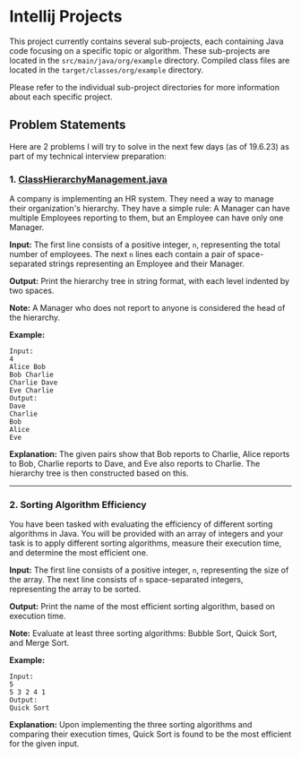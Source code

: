 # Intellij Projects

This project currently contains several sub-projects, each containing Java code focusing on a specific topic or algorithm. These sub-projects are located in the `src/main/java/org/example` directory. Compiled class files are located in the `target/classes/org/example` directory.

Please refer to the individual sub-project directories for more information about each specific project.

## Problem Statements

Here are 2 problems I will try to solve in the next few days (as of 19.6.23) as part of my technical interview preparation:

### 1. [ClassHierarchyManagement.java](src/main/java/org/example/technical_Inteview_evaluation/class_hierarchy_management)

A company is implementing an HR system. They need a way to manage their organization's hierarchy. They have a simple rule: A Manager can have multiple Employees reporting to them, but an Employee can have only one Manager.

**Input:** The first line consists of a positive integer, `n`, representing the total number of employees. The next `n` lines each contain a pair of space-separated strings representing an Employee and their Manager.

**Output:** Print the hierarchy tree in string format, with each level indented by two spaces.

**Note:** A Manager who does not report to anyone is considered the head of the hierarchy.

**Example:**

```
Input:
4
Alice Bob
Bob Charlie
Charlie Dave
Eve Charlie
Output:
Dave
Charlie
Bob
Alice
Eve
```
**Explanation:** The given pairs show that Bob reports to Charlie, Alice reports to Bob, Charlie reports to Dave, and Eve also reports to Charlie. The hierarchy tree is then constructed based on this.

---

### 2. Sorting Algorithm Efficiency

You have been tasked with evaluating the efficiency of different sorting algorithms in Java. You will be provided with an array of integers and your task is to apply different sorting algorithms, measure their execution time, and determine the most efficient one.

**Input:** The first line consists of a positive integer, `n`, representing the size of the array. The next line consists of `n` space-separated integers, representing the array to be sorted.

**Output:** Print the name of the most efficient sorting algorithm, based on execution time.

**Note:** Evaluate at least three sorting algorithms: Bubble Sort, Quick Sort, and Merge Sort.

**Example:**

```
Input:
5
5 3 2 4 1
Output:
Quick Sort
```
**Explanation:** Upon implementing the three sorting algorithms and comparing their execution times, Quick Sort is found to be the most efficient for the given input.


